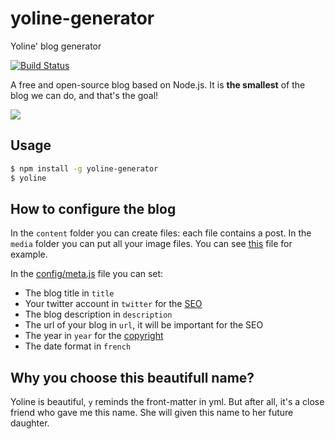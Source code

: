 # yoline-generator

Yoline' blog generator

[![Build Status](https://travis-ci.org/cedced19/yoline-generator.svg?branch=master)](https://travis-ci.org/cedced19/yoline-generator)

A free and open-source blog based on Node.js.
It is __the smallest__ of the blog we can do, and that's the goal!

![](https://raw.githubusercontent.com/cedced19/yoline-example/master/demo.png)

## Usage
```bash
$ npm install -g yoline-generator
$ yoline
```

## How to configure the blog

In the `content` folder you can create files: each file contains a post.
In the `media` folder you can put all your image files.
You can see [this](https://github.com/cedced19/yoline-example/blob/master/content/11-02-16.md) file for example.

In the [config/meta.js](https://github.com/cedced19/yoline-example/blob/master/config/meta.js) file you can set:
* The blog title in `title`
* Your twitter account in `twitter` for the [SEO](https://en.wikipedia.org/wiki/Search_engine_optimization)
* The blog description in `description`
* The url of your blog in `url`, it will be important for the SEO
* The year in `year` for the [copyright](https://en.wikipedia.org/wiki/Copyright)
* The date format in `french`

## Why you choose this beautifull name?
Yoline is beautiful,  `y` reminds the front-matter in yml.
But after all, it's a close friend who gave me this name. She will given this name to her future daughter.